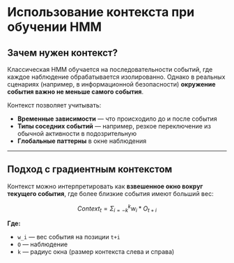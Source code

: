 # Использование контекста при обучении HMM

## Зачем нужен контекст?

Классическая HMM обучается на последовательности событий, где каждое наблюдение обрабатывается изолированно. Однако в реальных сценариях (например, в информационной безопасности) **окружение события важно не меньше самого события**.

Контекст позволяет учитывать:

- **Временные зависимости** — что происходило до и после события  
- **Типы соседних событий** — например, резкое переключение из обычной активности в подозрительную  
- **Глобальные паттерны** в окне наблюдения

---

## Подход с градиентным контекстом

Контекст можно интерпретировать как **взвешенное окно вокруг текущего события**, где более близкие события имеют больший вес:

```math
Context_t = Σ_{i=-k}^{k} w_i * O_{t+i}
```

**Где:**

- `w_i` — вес события на позиции `t+i`
- `O` — наблюдение
- `k` — радиус окна (размер контекста слева и справа)
